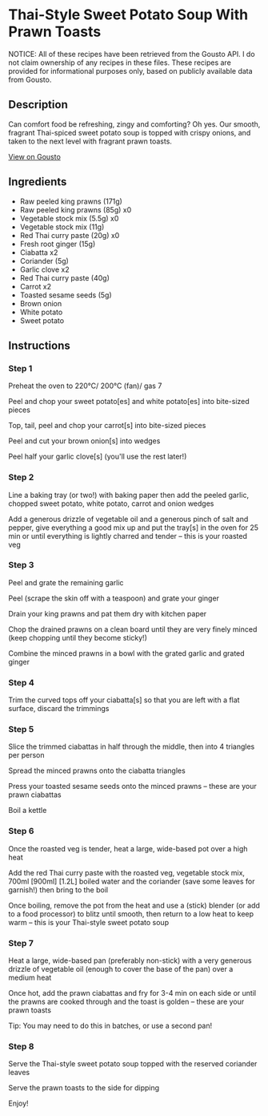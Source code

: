 # Thai-Style Sweet Potato Soup With Prawn Toasts

NOTICE: All of these recipes have been retrieved from the Gousto API. I do not claim ownership of any recipes in these files. These recipes are provided for informational purposes only, based on publicly available data from Gousto.

## Description

Can comfort food be refreshing, zingy and comforting? Oh yes. Our smooth, fragrant Thai-spiced sweet potato soup is topped with crispy onions, and taken to the next level with fragrant prawn toasts. 

[View on Gousto](https://www.gousto.co.uk/recipes/cookbook/thai-spiced-sweet-potato-soup-with-prawn-toasts)

## Ingredients

- Raw peeled king prawns (171g)
- Raw peeled king prawns (85g) x0
- Vegetable stock mix (5.5g) x0
- Vegetable stock mix (11g)
- Red Thai curry paste (20g) x0
- Fresh root ginger (15g)
- Ciabatta x2
- Coriander (5g)
- Garlic clove x2
- Red Thai curry paste (40g)
- Carrot x2
- Toasted sesame seeds (5g)
- Brown onion
- White potato
- Sweet potato

## Instructions


### Step 1

Preheat the oven to 220°C/ 200°C (fan)/ gas 7

Peel and chop your sweet potato[es]<span class="text-danger"> </span>and white potato[es] into bite-sized pieces

Top, tail, peel and chop your carrot[s] into bite-sized pieces

Peel and cut your brown onion[s] into wedges

Peel half your garlic clove[s]<span class="text-danger"> </span>(you'll use the rest later!)


### Step 2

Line a baking tray (or two!) with baking paper then add the peeled garlic, chopped sweet potato, white potato, carrot and onion wedges

Add a generous drizzle of vegetable oil and a generous pinch of salt and pepper, give everything a good mix up and put the tray[s] in the oven for 25 min or until everything is lightly charred and tender – this is your roasted veg


### Step 3

Peel and grate the remaining garlic

Peel (scrape the skin off with a teaspoon) and grate your ginger

Drain your king prawns and pat them dry with kitchen paper

Chop the drained prawns on a clean board until they are very finely minced (keep chopping until they become sticky!)

Combine the minced prawns in a bowl with the grated garlic and grated ginger


### Step 4

Trim the curved tops off your ciabatta[s] so that you are left with a flat surface, discard the trimmings


### Step 5

Slice the trimmed ciabattas in half through the middle, then into 4 triangles per person

Spread the minced prawns onto the ciabatta triangles

Press your toasted sesame seeds onto the minced prawns – these are your prawn ciabattas

Boil a kettle


### Step 6

Once the roasted veg is tender, heat a large, wide-based pot over a high heat

Add the red Thai curry paste with the roasted veg, vegetable stock mix, 700ml <span class="text-purple">[900ml]</span> <span class="text-danger">[1.2L]</span> boiled water and the coriander (save some leaves for garnish!) then bring to the boil

Once boiling, remove the pot from the heat and use a (stick) blender (or add to a food processor) to blitz until smooth, then return to a low heat to keep warm – this is your Thai-style sweet potato soup


### Step 7

Heat a large, wide-based pan (preferably non-stick) with a very generous drizzle of vegetable oil (enough to cover the base of the pan) over a medium heat

Once hot, add the prawn ciabattas and fry for 3-4 min on each side or until the prawns are cooked through and the toast is golden – these are your prawn toasts

Tip: You may need to do this in batches, or use a second pan!

### Step 8

Serve the Thai-style sweet potato soup topped with the reserved coriander leaves

Serve the prawn toasts to the side for dipping

Enjoy!


